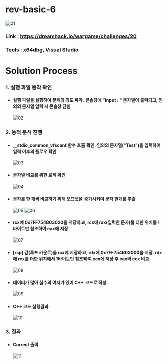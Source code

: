 # **rev-basic-6**

![01](https://github.com/idong00/ReversingStudy/blob/main/Problem6/Image/01.PNG?raw=true)
### Link : https://dreamhack.io/wargame/challenges/20
### Tools : x64dbg, Visual Studio

# **Solution Process**
### 1. 실행 파일 동작 확인
  - #### 실행 파일을 실행하여 문제의 의도 파악. 콘솔창에 "Input : " 문자열이 출력되고, 임의의 문자열 입력 시 콘솔창 닫힘
    ![02](https://github.com/idong00/ReversingStudy/blob/main/Problem6/Image/02.PNG?raw=true)

### 2. 동적 분석 진행
  - #### __stdio_common_vfscanf 함수 호출 확인. 임의의 문자열("Test")을 입력하여 입력 이후의 플로우 확인
    ![03](https://github.com/idong00/ReversingStudy/blob/main/Problem6/Image/03.PNG?raw=true)

  - #### 문자열 비교를 위한 로직 확인
    ![04](https://github.com/idong00/ReversingStudy/blob/main/Problem6/Image/04.PNG?raw=true)
    
  - #### 문자를 한 개씩 비교하기 위해 오프셋을 증가시키며 문자 한개를 추출
    ![05](https://github.com/idong00/ReversingStudy/blob/main/Problem6/Image/05.PNG?raw=true)
    ![06](https://github.com/idong00/ReversingStudy/blob/main/Problem6/Image/06.PNG?raw=true)

  - #### rcx에 0x7FF754B03020을 저장하고, rcx에 rax(입력한 문자)를 더한 위치를 1바이트만 참조하여 eax에 저장
    ![07](https://github.com/idong00/ReversingStudy/blob/main/Problem6/Image/07.PNG?raw=true)

  - #### [rsp] 값(루프 카운트)을 rcx에 저장하고, rdx에 0x7FF754B03000을 저장. rdx에 rcx를 더한 위치에서 1바이트만 참조하여 ecx에 저장 후 eax와 ecx 비교
    ![08](https://github.com/idong00/ReversingStudy/blob/main/Problem6/Image/08.PNG?raw=true)

  - #### 데이터가 많아 실수의 여지가 있어 C++ 코드로 작성.
    ![09](https://github.com/idong00/ReversingStudy/blob/main/Problem6/Image/09.PNG?raw=true)
    
  - #### C++ 코드 실행결과
    ![10](https://github.com/idong00/ReversingStudy/blob/main/Problem6/Image/10.PNG?raw=true)
    
### 3. 결과
  - #### Correct 출력
    ![11](https://github.com/idong00/ReversingStudy/blob/main/Problem6/Image/11.PNG?raw=true)
